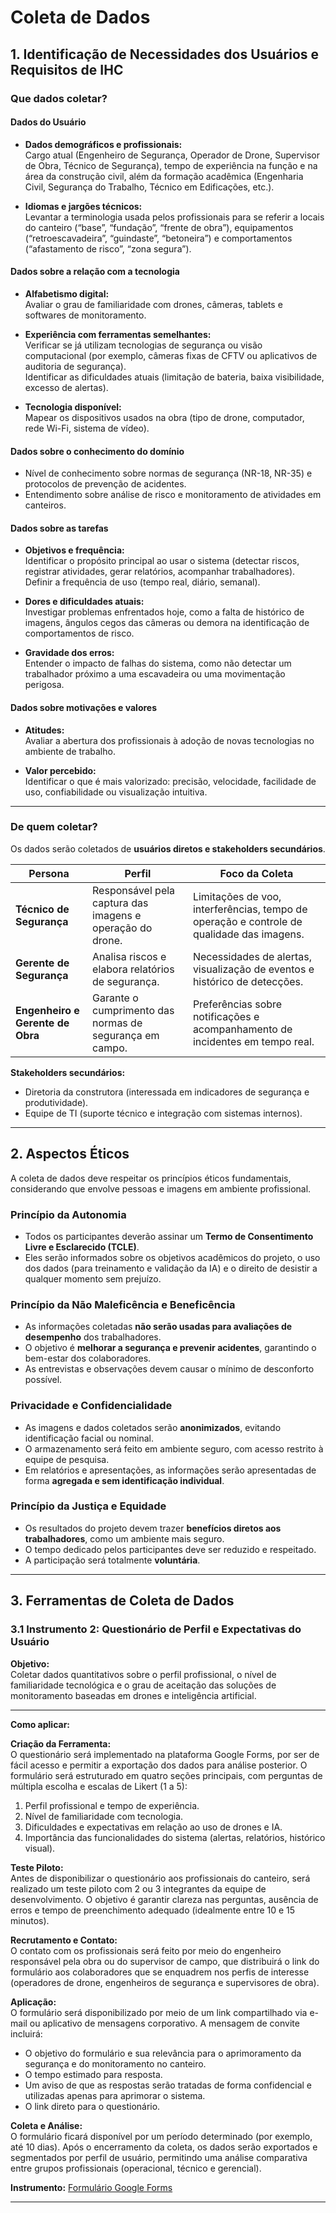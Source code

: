 # Coleta de Dados

## 1. Identificação de Necessidades dos Usuários e Requisitos de IHC

### Que dados coletar?

#### **Dados do Usuário**
- **Dados demográficos e profissionais:**  
  Cargo atual (Engenheiro de Segurança, Operador de Drone, Supervisor de Obra, Técnico de Segurança), tempo de experiência na função e na área da construção civil, além da formação acadêmica (Engenharia Civil, Segurança do Trabalho, Técnico em Edificações, etc.).

- **Idiomas e jargões técnicos:**  
  Levantar a terminologia usada pelos profissionais para se referir a locais do canteiro (“base”, “fundação”, “frente de obra”), equipamentos (“retroescavadeira”, “guindaste”, “betoneira”) e comportamentos (“afastamento de risco”, “zona segura”).

#### **Dados sobre a relação com a tecnologia**
- **Alfabetismo digital:**  
  Avaliar o grau de familiaridade com drones, câmeras, tablets e softwares de monitoramento.
  
- **Experiência com ferramentas semelhantes:**  
  Verificar se já utilizam tecnologias de segurança ou visão computacional (por exemplo, câmeras fixas de CFTV ou aplicativos de auditoria de segurança).  
  Identificar as dificuldades atuais (limitação de bateria, baixa visibilidade, excesso de alertas).

- **Tecnologia disponível:**  
  Mapear os dispositivos usados na obra (tipo de drone, computador, rede Wi-Fi, sistema de vídeo).

#### **Dados sobre o conhecimento do domínio**
- Nível de conhecimento sobre normas de segurança (NR-18, NR-35) e protocolos de prevenção de acidentes.
- Entendimento sobre análise de risco e monitoramento de atividades em canteiros.

#### **Dados sobre as tarefas**
- **Objetivos e frequência:**  
  Identificar o propósito principal ao usar o sistema (detectar riscos, registrar atividades, gerar relatórios, acompanhar trabalhadores).  
  Definir a frequência de uso (tempo real, diário, semanal).

- **Dores e dificuldades atuais:**  
  Investigar problemas enfrentados hoje, como a falta de histórico de imagens, ângulos cegos das câmeras ou demora na identificação de comportamentos de risco.

- **Gravidade dos erros:**  
  Entender o impacto de falhas do sistema, como não detectar um trabalhador próximo a uma escavadeira ou uma movimentação perigosa.

#### **Dados sobre motivações e valores**
- **Atitudes:**  
  Avaliar a abertura dos profissionais à adoção de novas tecnologias no ambiente de trabalho.

- **Valor percebido:**  
  Identificar o que é mais valorizado: precisão, velocidade, facilidade de uso, confiabilidade ou visualização intuitiva.

---

### De quem coletar?

Os dados serão coletados de **usuários diretos e stakeholders secundários**.

| Persona | Perfil | Foco da Coleta |
|----------|---------|----------------|
| **Técnico de Segurança** | Responsável pela captura das imagens e operação do drone. | Limitações de voo, interferências, tempo de operação e controle de qualidade das imagens. |
| **Gerente de Segurança** | Analisa riscos e elabora relatórios de segurança. | Necessidades de alertas, visualização de eventos e histórico de detecções. |
| **Engenheiro e Gerente de Obra** | Garante o cumprimento das normas de segurança em campo. | Preferências sobre notificações e acompanhamento de incidentes em tempo real. |

**Stakeholders secundários:**
- Diretoria da construtora (interessada em indicadores de segurança e produtividade).  
- Equipe de TI (suporte técnico e integração com sistemas internos).

---

## 2. Aspectos Éticos

A coleta de dados deve respeitar os princípios éticos fundamentais, considerando que envolve pessoas e imagens em ambiente profissional.

### **Princípio da Autonomia**
- Todos os participantes deverão assinar um **Termo de Consentimento Livre e Esclarecido (TCLE)**.  
- Eles serão informados sobre os objetivos acadêmicos do projeto, o uso dos dados (para treinamento e validação da IA) e o direito de desistir a qualquer momento sem prejuízo.

### **Princípio da Não Maleficência e Beneficência**
- As informações coletadas **não serão usadas para avaliações de desempenho** dos trabalhadores.  
- O objetivo é **melhorar a segurança e prevenir acidentes**, garantindo o bem-estar dos colaboradores.  
- As entrevistas e observações devem causar o mínimo de desconforto possível.

### **Privacidade e Confidencialidade**
- As imagens e dados coletados serão **anonimizados**, evitando identificação facial ou nominal.  
- O armazenamento será feito em ambiente seguro, com acesso restrito à equipe de pesquisa.  
- Em relatórios e apresentações, as informações serão apresentadas de forma **agregada e sem identificação individual**.

### **Princípio da Justiça e Equidade**
- Os resultados do projeto devem trazer **benefícios diretos aos trabalhadores**, como um ambiente mais seguro.  
- O tempo dedicado pelos participantes deve ser reduzido e respeitado.  
- A participação será totalmente **voluntária**.

---

## 3. Ferramentas de Coleta de Dados

### 3.1 **Instrumento 2: Questionário de Perfil e Expectativas do Usuário**

**Objetivo:**  
Coletar dados quantitativos sobre o perfil profissional, o nível de familiaridade tecnológica e o grau de aceitação das soluções de monitoramento baseadas em drones e inteligência artificial.

---

**Como aplicar:**  

**Criação da Ferramenta:**  
O questionário será implementado na plataforma Google Forms, por ser de fácil acesso e permitir a exportação dos dados para análise posterior. O formulário será estruturado em quatro seções principais, com perguntas de múltipla escolha e escalas de Likert (1 a 5):  
1. Perfil profissional e tempo de experiência.  
2. Nível de familiaridade com tecnologia.  
3. Dificuldades e expectativas em relação ao uso de drones e IA.  
4. Importância das funcionalidades do sistema (alertas, relatórios, histórico visual).  

**Teste Piloto:**  
Antes de disponibilizar o questionário aos profissionais do canteiro, será realizado um teste piloto com 2 ou 3 integrantes da equipe de desenvolvimento. O objetivo é garantir clareza nas perguntas, ausência de erros e tempo de preenchimento adequado (idealmente entre 10 e 15 minutos).

**Recrutamento e Contato:**  
O contato com os profissionais será feito por meio do engenheiro responsável pela obra ou do supervisor de campo, que distribuirá o link do formulário aos colaboradores que se enquadrem nos perfis de interesse (operadores de drone, engenheiros de segurança e supervisores de obra).

**Aplicação:**  
O formulário será disponibilizado por meio de um link compartilhado via e-mail ou aplicativo de mensagens corporativo. A mensagem de convite incluirá:  
- O objetivo do formulário e sua relevância para o aprimoramento da segurança e do monitoramento no canteiro.  
- O tempo estimado para resposta.  
- Um aviso de que as respostas serão tratadas de forma confidencial e utilizadas apenas para aprimorar o sistema.  
- O link direto para o questionário.  

**Coleta e Análise:**  
O formulário ficará disponível por um período determinado (por exemplo, até 10 dias). Após o encerramento da coleta, os dados serão exportados e segmentados por perfil de usuário, permitindo uma análise comparativa entre grupos profissionais (operacional, técnico e gerencial).


**Instrumento:**
[Formulário Google Forms](https://docs.google.com/forms/d/e/1FAIpQLSdVRtycJva3RF0Ij9XHeC9BpVIAIQBwDdmFXlrnv_STzXIEOA/viewform?usp=header)

---
